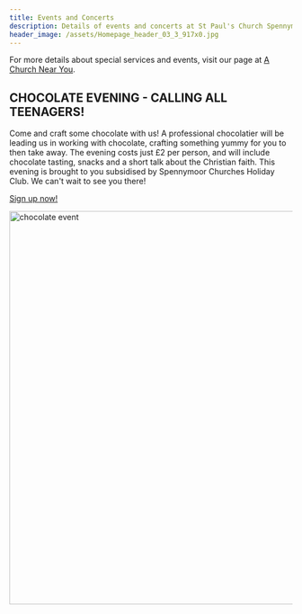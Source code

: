 ```yaml
---
title: Events and Concerts
description: Details of events and concerts at St Paul's Church Spennymoor.
header_image: /assets/Homepage_header_03_3_917x0.jpg
---
```

For more details about special services and events, visit our page at [A Church Near You](https://www.achurchnearyou.com/church/13565/).

## CHOCOLATE EVENING - CALLING ALL TEENAGERS!

Come and craft some chocolate with us! A professional chocolatier will be leading us in working with chocolate, crafting something yummy for you to then take away. The evening costs just £2 per person, and will include chocolate tasting, snacks and a short talk about the Christian faith. This evening is brought to you subsidised by Spennymoor Churches Holiday Club. We can't wait to see you there!

[Sign up now!](https://docs.google.com/forms/d/1YTCgiAJGeuJ9zf8qjUlRB7ND5MSDUFFkfLCj9oqfEYc)

<img width="700" alt="chocolate event" src="https://github.com/user-attachments/assets/9a16c1df-7823-4fd1-8cfa-84dd38c1c2c0" />
